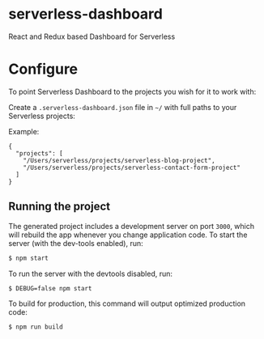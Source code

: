 
# serverless-dashboard

React and Redux based Dashboard for Serverless

# Configure

To point Serverless Dashboard to the projects you wish for it to work with:

Create a `.serverless-dashboard.json` file in `~/` with full paths to your Serverless projects:

Example:
```
{
  "projects": [
    "/Users/serverless/projects/serverless-blog-project",
    "/Users/serverless/projects/serverless-contact-form-project"
  ]
}
```

## Running the project

The generated project includes a development server on port `3000`, which will rebuild the app whenever you change application code. To start the server (with the dev-tools enabled), run:

```bash
$ npm start
```

To run the server with the devtools disabled, run:

```bash
$ DEBUG=false npm start
```

To build for production, this command will output optimized production code:

```bash
$ npm run build
```
